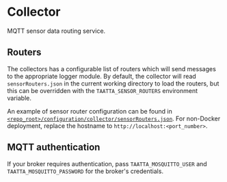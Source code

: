 # Collector

MQTT sensor data routing service.

## Routers

The collectors has a configurable list of routers which will send messages to the appropriate logger module.
By default, the collector will read `sensorRouters.json` in the current working directory to load the routers, but this
can be overridden with the `TAATTA_SENSOR_ROUTERS` environment variable.

An example of sensor router configuration can be found
in [`<repo_root>/configuration/collector/sensorRouters.json`](../configuration/collector/sensorRouters.json). For
non-Docker deployment, replace the hostname to `http://localhost:<port_number>`.

## MQTT authentication

If your broker requires authentication, pass `TAATTA_MOSQUITTO_USER` and `TAATTA_MOSQUITTO_PASSWORD` for the broker's
credentials.